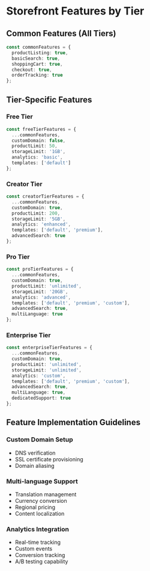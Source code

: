 # Storefront Features by Tier

## Common Features (All Tiers)
```typescript
const commonFeatures = {
  productListing: true,
  basicSearch: true,
  shoppingCart: true,
  checkout: true,
  orderTracking: true
};
```

## Tier-Specific Features

### Free Tier
```typescript
const freeTierFeatures = {
  ...commonFeatures,
  customDomain: false,
  productLimit: 50,
  storageLimit: '1GB',
  analytics: 'basic',
  templates: ['default']
};
```

### Creator Tier
```typescript
const creatorTierFeatures = {
  ...commonFeatures,
  customDomain: true,
  productLimit: 200,
  storageLimit: '5GB',
  analytics: 'enhanced',
  templates: ['default', 'premium'],
  advancedSearch: true
};
```

### Pro Tier
```typescript
const proTierFeatures = {
  ...commonFeatures,
  customDomain: true,
  productLimit: 'unlimited',
  storageLimit: '20GB',
  analytics: 'advanced',
  templates: ['default', 'premium', 'custom'],
  advancedSearch: true,
  multiLanguage: true
};
```

### Enterprise Tier
```typescript
const enterpriseTierFeatures = {
  ...commonFeatures,
  customDomain: true,
  productLimit: 'unlimited',
  storageLimit: 'unlimited',
  analytics: 'custom',
  templates: ['default', 'premium', 'custom'],
  advancedSearch: true,
  multiLanguage: true,
  dedicatedSupport: true
};
```

## Feature Implementation Guidelines

### Custom Domain Setup
- DNS verification
- SSL certificate provisioning
- Domain aliasing

### Multi-language Support
- Translation management
- Currency conversion
- Regional pricing
- Content localization

### Analytics Integration
- Real-time tracking
- Custom events
- Conversion tracking
- A/B testing capability
